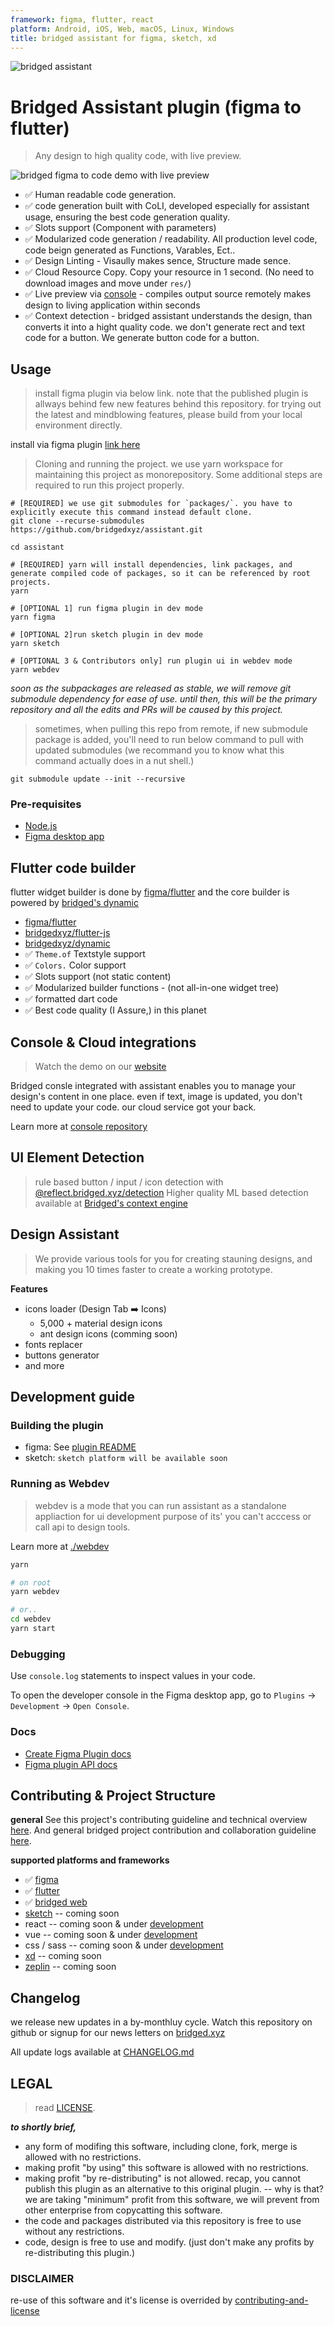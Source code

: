 ```yaml
---
framework: figma, flutter, react
platform: Android, iOS, Web, macOS, Linux, Windows
title: bridged assistant for figma, sketch, xd
---
```


  <meta name="description" content="figma to flutter code exporter, lint your design. generate human level quality code from figma">
  <meta name="title" content="bridged assistant">

![bridged assistant](./branding/assistant-cover-v0.1.1.png)

# Bridged Assistant plugin (figma to flutter)

> Any design to high quality code, with live preview.

![bridged figma to code demo with live preview](docs/gifs/assistant-demo-2021.0.1.gif)

- ✅ Human readable code generation.
- ✅ code generation built with CoLI, developed especially for assistant usage, ensuring the best code generation quality.
- ✅ Slots support (Component with parameters)
- ✅ Modularized code generation / readability. All production level code, code beign generated as Functions, Varables, Ect..
- ✅ Design Linting - Visaully makes sence, Structure made sence.
- ✅ Cloud Resource Copy. Copy your resource in 1 second. (No need to download images and move under `res/`)
- ✅ Live preview via [console](https://console.bridged.xyz) - compiles output source remotely makes design to living application within seconds
- ✅ Context detection - bridged assistant understands the design, than converts it into a hight quality code. we don't generate rect and text code for a button. We generate button code for a button.



## Usage

> install figma plugin via below link. note that the published plugin is allways behind few new features behind this repository. for trying out the latest and mindblowing features, please build from your local environment directly.

install via figma plugin [link here](https://www.figma.com/community/plugin/896445082033423994)

> Cloning and running the project.
> we use yarn workspace for maintaining this project as monorepository.
> Some additional steps are required to run this project properly.

```shell
# [REQUIRED] we use git submodules for `packages/`. you have to explicitly execute this command instead default clone.
git clone --recurse-submodules https://github.com/bridgedxyz/assistant.git

cd assistant

# [REQUIRED] yarn will install dependencies, link packages, and generate compiled code of packages, so it can be referenced by root projects.
yarn

# [OPTIONAL 1] run figma plugin in dev mode
yarn figma

# [OPTIONAL 2]run sketch plugin in dev mode
yarn sketch

# [OPTIONAL 3 & Contributors only] run plugin ui in webdev mode
yarn webdev
```

_soon as the subpackages are released as stable, we will remove git submodule dependency for ease of use. until then, this will be the primary repository and all the edits and PRs will be caused by this project._

> sometimes, when pulling this repo from remote, if new submodule package is added, you'll need to run below command to pull with updated submodules (we recommand you to know what this command actually does in a nut shell.)

```shell
git submodule update --init --recursive
```

### Pre-requisites

- [Node.js](https://nodejs.org/)
- [Figma desktop app](https://figma.com/downloads/)

## Flutter code builder

flutter widget builder is done by [figma/flutter](/flutter) and the core builder is powered by [bridged's dynamic](https://github.com/bridgedxyz/dynamic)

- [figma/flutter](/figma/src/flutter)
- [bridgedxyz/flutter-js](https://github.com/bridgedxyz/flutter-builder)
- [bridgedxyz/dynamic](https://github.com/bridgedxyz/dynamic)
- ✅ `Theme.of` Textstyle support
- ✅ `Colors.` Color support
- ✅ Slots support (not static content)
- ✅ Modularized builder functions - (not all-in-one widget tree)
- ✅ formatted dart code
- ✅ Best code quality (I Assure,) in this planet



## Console & Cloud integrations

> Watch the demo on our [website](https://bridged.xyz)

Bridged consle integrated with assistant enables you to manage your design's content in one place. even if text, image is updated, you don't need to update your code. our cloud service got your back.

Learn more at [console repository](https://github.com/bridgedxyz/console.bridged.xyz)



## UI Element Detection

> rule based button / input / icon detection with [@reflect.bridged.xyz/detection](./packages/detection)
> Higher quality ML based detection available at [Bridged's context engine](https://github.com/bridgedxyz/context)



## Design Assistant

> We provide various tools for you for creating stauning designs, and making you 10 times faster to create a working prototype.

**Features**

- icons loader (Design Tab ➡️ Icons)
  - 5,000 + material design icons
  - ant design icons (comming soon)
- fonts replacer
- buttons generator
- and more



## Development guide

### Building the plugin

- figma: See [plugin README](/figma/README.md)
- sketch: `sketch platform will be available soon`

### Running as Webdev
> webdev is a mode that you can run assistant as a standalone appliaction for ui development purpose of its' you can't acccess or call api to design tools.

Learn more at [./webdev](./webdev)
``` sh
yarn

# on root
yarn webdev

# or..
cd webdev
yarn start
```



### Debugging

Use `console.log` statements to inspect values in your code.

To open the developer console in the Figma desktop app, go to `Plugins` → `Development` → `Open Console`.



### Docs

- [Create Figma Plugin docs](https://github.com/yuanqing/create-figma-plugin#docs)
- [Figma plugin API docs](https://figma.com/plugin-docs/api/)



## Contributing & Project Structure

**general**
See this project's contributing guideline and technical overview [here](./CONTRIBUTING.md).
And general bridged project contribution and collaboration guideline [here](https://github.com/bridgedxyz/contributing-and-license).


**supported platforms and frameworks**
- ✅ [figma](./figma)
- ✅ [flutter](./core)
- ✅ [bridged web](https://github.com/bridgedxyz/console.bridged.xyz)
- [sketch](./sketch) -- coming soon
- react -- coming soon & under [development](https://github.com/bridgedxyz/web-builder)
- vue -- coming soon & under [development](https://github.com/bridgedxyz/web-builder)
- css / sass -- coming soon & under [development](https://github.com/bridgedxyz/web-builder)
- [xd](./xd) -- coming soon
- [zeplin](./zeplin) -- coming soon



## Changelog

we release new updates in a by-monthluy cycle. Watch this repository on github or signup for our news letters on [bridged.xyz](https://bridged.xyz)

All update logs available at [CHANGELOG.md](./CHANGELOG.md)



## LEGAL

> read [LICENSE](./LICENSE).

**_to shortly brief,_**

- any form of modifing this software, including clone, fork, merge is allowed with no restrictions.
- making profit "by using" this software is allowed with no restrictions.
- making profit "by re-distributing" is not allowed. recap, you cannot publish this plugin as an alternative to this original plugin.
  -- why is that? we are taking "minimum" profit from this software, we will prevent from other enterprise from copycatting this software.
- the code and packages distributed via this repository is free to use without any restrictions.
- code, design is free to use and modify. (just don't make any profits by re-distributing this plugin.)



### DISCLAIMER

re-use of this software and it's license is overrided by [contributing-and-license](https://github.com/bridgedxyz/contributing-and-license)
